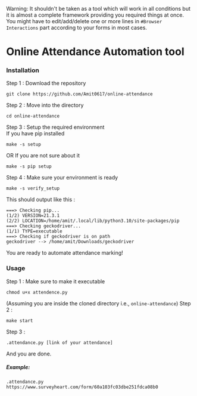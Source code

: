 Warning: It shouldn't be taken as a tool which will work in all conditions but it is almost a complete framework providing you required things at once. You might have to edit/add/delete one or more lines in `#Browser Interactions` part according to your forms in most cases.

# Online Attendance Automation tool

### Installation
Step 1 : Download the repository  
```
git clone https://github.com/Amit0617/online-attendance
```
Step 2 : Move into the directory  
```
cd online-attendance
```
Step 3 : Setup the required environment  
If you have pip installed  
```
make -s setup
```
OR If you are not sure about it  
```
make -s pip setup
```
Step 4 : Make sure your environment is ready
```
make -s verify_setup
```
This should output like this :
```
===> Checking pip...
(1/2) VERSION=21.3.1
(2/2) LOCATION=/home/amit/.local/lib/python3.10/site-packages/pip
===> Checking geckodriver...
(1/1) TYPE=executable
===> Checking if geckodriver is on path
geckodriver --> /home/amit/Downloads/geckodriver
```
You are ready to automate attendance marking!

### Usage
Step 1 : Make sure to make it executable
```
chmod u+x attendence.py
```
(Assuming you are inside the cloned directory i.e., `online-attendance`)
Step 2 :
```
make start
```
Step 3 :
```
.attendance.py [link of your attendance]
```
And you are done.

##### Example:
```
.attendance.py https://www.surveyheart.com/form/60a103fc03dbe251fdca08b0
```
